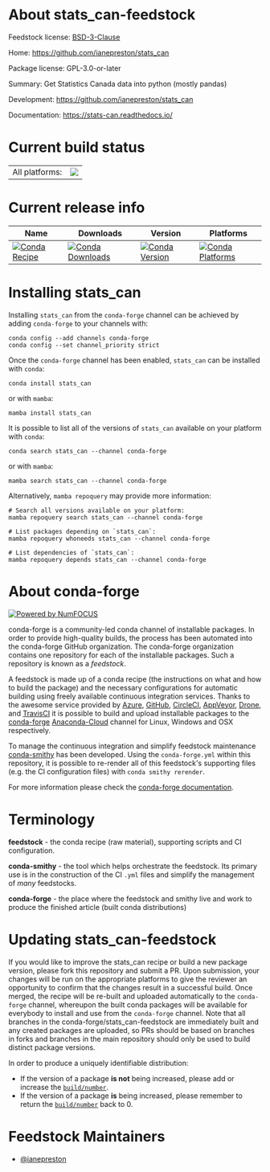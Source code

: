 About stats_can-feedstock
=========================

Feedstock license: [BSD-3-Clause](https://github.com/conda-forge/stats_can-feedstock/blob/main/LICENSE.txt)

Home: https://github.com/ianepreston/stats_can

Package license: GPL-3.0-or-later

Summary: Get Statistics Canada data into python (mostly pandas) 

Development: https://github.com/ianepreston/stats_can

Documentation: https://stats-can.readthedocs.io/

Current build status
====================


<table><tr><td>All platforms:</td>
    <td>
      <a href="https://dev.azure.com/conda-forge/feedstock-builds/_build/latest?definitionId=10609&branchName=main">
        <img src="https://dev.azure.com/conda-forge/feedstock-builds/_apis/build/status/stats_can-feedstock?branchName=main">
      </a>
    </td>
  </tr>
</table>

Current release info
====================

| Name | Downloads | Version | Platforms |
| --- | --- | --- | --- |
| [![Conda Recipe](https://img.shields.io/badge/recipe-stats_can-green.svg)](https://anaconda.org/conda-forge/stats_can) | [![Conda Downloads](https://img.shields.io/conda/dn/conda-forge/stats_can.svg)](https://anaconda.org/conda-forge/stats_can) | [![Conda Version](https://img.shields.io/conda/vn/conda-forge/stats_can.svg)](https://anaconda.org/conda-forge/stats_can) | [![Conda Platforms](https://img.shields.io/conda/pn/conda-forge/stats_can.svg)](https://anaconda.org/conda-forge/stats_can) |

Installing stats_can
====================

Installing `stats_can` from the `conda-forge` channel can be achieved by adding `conda-forge` to your channels with:

```
conda config --add channels conda-forge
conda config --set channel_priority strict
```

Once the `conda-forge` channel has been enabled, `stats_can` can be installed with `conda`:

```
conda install stats_can
```

or with `mamba`:

```
mamba install stats_can
```

It is possible to list all of the versions of `stats_can` available on your platform with `conda`:

```
conda search stats_can --channel conda-forge
```

or with `mamba`:

```
mamba search stats_can --channel conda-forge
```

Alternatively, `mamba repoquery` may provide more information:

```
# Search all versions available on your platform:
mamba repoquery search stats_can --channel conda-forge

# List packages depending on `stats_can`:
mamba repoquery whoneeds stats_can --channel conda-forge

# List dependencies of `stats_can`:
mamba repoquery depends stats_can --channel conda-forge
```


About conda-forge
=================

[![Powered by
NumFOCUS](https://img.shields.io/badge/powered%20by-NumFOCUS-orange.svg?style=flat&colorA=E1523D&colorB=007D8A)](https://numfocus.org)

conda-forge is a community-led conda channel of installable packages.
In order to provide high-quality builds, the process has been automated into the
conda-forge GitHub organization. The conda-forge organization contains one repository
for each of the installable packages. Such a repository is known as a *feedstock*.

A feedstock is made up of a conda recipe (the instructions on what and how to build
the package) and the necessary configurations for automatic building using freely
available continuous integration services. Thanks to the awesome service provided by
[Azure](https://azure.microsoft.com/en-us/services/devops/), [GitHub](https://github.com/),
[CircleCI](https://circleci.com/), [AppVeyor](https://www.appveyor.com/),
[Drone](https://cloud.drone.io/welcome), and [TravisCI](https://travis-ci.com/)
it is possible to build and upload installable packages to the
[conda-forge](https://anaconda.org/conda-forge) [Anaconda-Cloud](https://anaconda.org/)
channel for Linux, Windows and OSX respectively.

To manage the continuous integration and simplify feedstock maintenance
[conda-smithy](https://github.com/conda-forge/conda-smithy) has been developed.
Using the ``conda-forge.yml`` within this repository, it is possible to re-render all of
this feedstock's supporting files (e.g. the CI configuration files) with ``conda smithy rerender``.

For more information please check the [conda-forge documentation](https://conda-forge.org/docs/).

Terminology
===========

**feedstock** - the conda recipe (raw material), supporting scripts and CI configuration.

**conda-smithy** - the tool which helps orchestrate the feedstock.
                   Its primary use is in the construction of the CI ``.yml`` files
                   and simplify the management of *many* feedstocks.

**conda-forge** - the place where the feedstock and smithy live and work to
                  produce the finished article (built conda distributions)


Updating stats_can-feedstock
============================

If you would like to improve the stats_can recipe or build a new
package version, please fork this repository and submit a PR. Upon submission,
your changes will be run on the appropriate platforms to give the reviewer an
opportunity to confirm that the changes result in a successful build. Once
merged, the recipe will be re-built and uploaded automatically to the
`conda-forge` channel, whereupon the built conda packages will be available for
everybody to install and use from the `conda-forge` channel.
Note that all branches in the conda-forge/stats_can-feedstock are
immediately built and any created packages are uploaded, so PRs should be based
on branches in forks and branches in the main repository should only be used to
build distinct package versions.

In order to produce a uniquely identifiable distribution:
 * If the version of a package **is not** being increased, please add or increase
   the [``build/number``](https://docs.conda.io/projects/conda-build/en/latest/resources/define-metadata.html#build-number-and-string).
 * If the version of a package **is** being increased, please remember to return
   the [``build/number``](https://docs.conda.io/projects/conda-build/en/latest/resources/define-metadata.html#build-number-and-string)
   back to 0.

Feedstock Maintainers
=====================

* [@ianepreston](https://github.com/ianepreston/)

